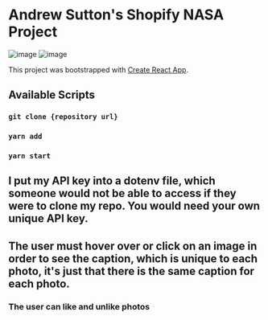 # Andrew Sutton's Shopify NASA Project

![image](https://user-images.githubusercontent.com/83406605/150145703-3abf27e6-12a8-4159-b35d-be44f47609c1.png)
![image](https://user-images.githubusercontent.com/83406605/150145792-516b40da-68c3-4627-ad3d-54a7cd80529f.png)


This project was bootstrapped with [Create React App](https://github.com/facebook/create-react-app).

## Available Scripts

### `git clone {repository url}`
### `yarn add`
### `yarn start`

## I put my API key into a dotenv file, which someone would not be able to access if they were to clone my repo. You would need your own unique API key.
## The user must hover over or click on an image in order to see the caption, which is unique to each photo, it's just that there is the same caption for each photo. 
### The user can like and unlike photos

